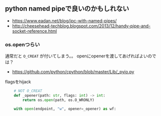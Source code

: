 ## python named pipeで良いのかもしれない

- https://www.eadan.net/blog/ipc-with-named-pipes/
- http://cheesehead-techblog.blogspot.com/2013/12/handy-pipe-and-socket-reference.html

### os.openつらい

通常だと `O_CREAT` が付いてしまう。。
openにopenerを渡してあげればよいのでは？ 

- https://github.com/python/cpython/blob/master/Lib/_pyio.py

flagsをhijack

```python
    # NOT O_CREAT
    def _opener(path: str, flags: int) -> int:
        return os.open(path, os.O_WRONLY)

    with open(endpoint, "w", opener=_opener) as wf:
```
